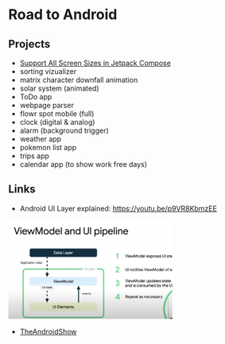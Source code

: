 # Road to Android

## Projects
  
- [Support All Screen Sizes in Jetpack Compose](https://github.com/zprima/compose-adaptive)
- sorting vizualizer
- matrix character downfall animation
- solar system (animated)
- ToDo app
- webpage parser
- flowr spot mobile (full)
- clock (digital & analog)
- alarm (background trigger)
- weather app
- pokemon list app
- trips app
- calendar app (to show work free days)
   
## Links
- Android UI Layer explained: https://youtu.be/p9VR8KbmzEE

<img src="vm_as_state_holder.png" height="200px" />

- [TheAndroidShow](https://www.youtube.com/hashtag/theandroidshow)
